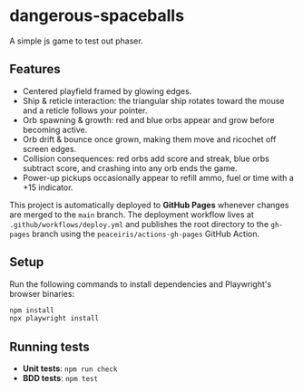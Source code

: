 # dangerous-spaceballs
A simple js game to test out phaser.

## Features

- Centered playfield framed by glowing edges.
- Ship & reticle interaction: the triangular ship rotates toward the mouse and a reticle follows your pointer.
- Orb spawning & growth: red and blue orbs appear and grow before becoming active.
- Orb drift & bounce once grown, making them move and ricochet off screen edges.
- Collision consequences: red orbs add score and streak, blue orbs subtract score, and crashing into any orb ends the game.
- Power-up pickups occasionally appear to refill ammo, fuel or time with a +15 indicator.

This project is automatically deployed to **GitHub Pages** whenever changes are merged to the `main` branch. The deployment workflow lives at `.github/workflows/deploy.yml` and publishes the root directory to the `gh-pages` branch using the `peaceiris/actions-gh-pages` GitHub Action.

## Setup

Run the following commands to install dependencies and Playwright's browser binaries:

```bash
npm install
npx playwright install
```

## Running tests

- **Unit tests**: `npm run check`
- **BDD tests**: `npm test`

